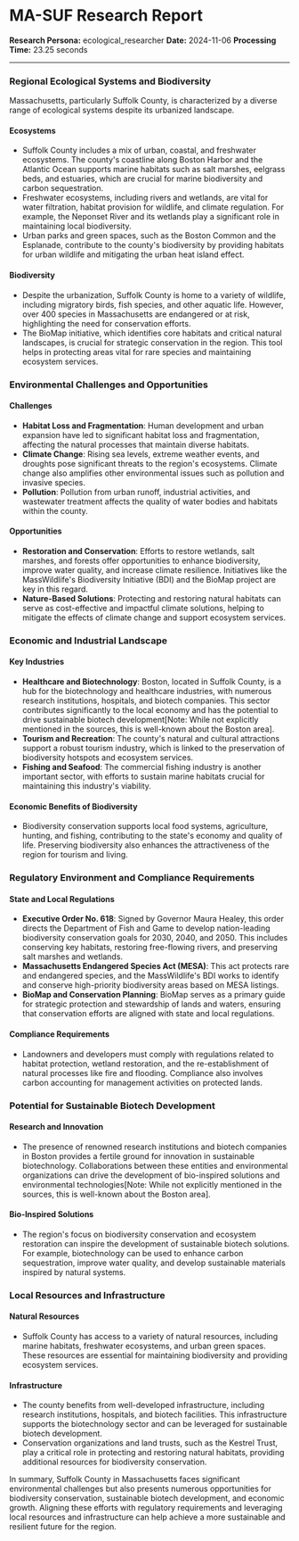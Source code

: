 # MA-SUF Research Report

**Research Persona:** ecological_researcher
**Date:** 2024-11-06
**Processing Time:** 23.25 seconds

---

### Regional Ecological Systems and Biodiversity

Massachusetts, particularly Suffolk County, is characterized by a diverse range of ecological systems despite its urbanized landscape.

#### Ecosystems
- Suffolk County includes a mix of urban, coastal, and freshwater ecosystems. The county's coastline along Boston Harbor and the Atlantic Ocean supports marine habitats such as salt marshes, eelgrass beds, and estuaries, which are crucial for marine biodiversity and carbon sequestration.
- Freshwater ecosystems, including rivers and wetlands, are vital for water filtration, habitat provision for wildlife, and climate regulation. For example, the Neponset River and its wetlands play a significant role in maintaining local biodiversity.
- Urban parks and green spaces, such as the Boston Common and the Esplanade, contribute to the county's biodiversity by providing habitats for urban wildlife and mitigating the urban heat island effect.

#### Biodiversity
- Despite the urbanization, Suffolk County is home to a variety of wildlife, including migratory birds, fish species, and other aquatic life. However, over 400 species in Massachusetts are endangered or at risk, highlighting the need for conservation efforts.
- The BioMap initiative, which identifies core habitats and critical natural landscapes, is crucial for strategic conservation in the region. This tool helps in protecting areas vital for rare species and maintaining ecosystem services.

### Environmental Challenges and Opportunities

#### Challenges
- **Habitat Loss and Fragmentation**: Human development and urban expansion have led to significant habitat loss and fragmentation, affecting the natural processes that maintain diverse habitats.
- **Climate Change**: Rising sea levels, extreme weather events, and droughts pose significant threats to the region's ecosystems. Climate change also amplifies other environmental issues such as pollution and invasive species.
- **Pollution**: Pollution from urban runoff, industrial activities, and wastewater treatment affects the quality of water bodies and habitats within the county.

#### Opportunities
- **Restoration and Conservation**: Efforts to restore wetlands, salt marshes, and forests offer opportunities to enhance biodiversity, improve water quality, and increase climate resilience. Initiatives like the MassWildlife's Biodiversity Initiative (BDI) and the BioMap project are key in this regard.
- **Nature-Based Solutions**: Protecting and restoring natural habitats can serve as cost-effective and impactful climate solutions, helping to mitigate the effects of climate change and support ecosystem services.

### Economic and Industrial Landscape

#### Key Industries
- **Healthcare and Biotechnology**: Boston, located in Suffolk County, is a hub for the biotechnology and healthcare industries, with numerous research institutions, hospitals, and biotech companies. This sector contributes significantly to the local economy and has the potential to drive sustainable biotech development[Note: While not explicitly mentioned in the sources, this is well-known about the Boston area].
- **Tourism and Recreation**: The county's natural and cultural attractions support a robust tourism industry, which is linked to the preservation of biodiversity hotspots and ecosystem services.
- **Fishing and Seafood**: The commercial fishing industry is another important sector, with efforts to sustain marine habitats crucial for maintaining this industry's viability.

#### Economic Benefits of Biodiversity
- Biodiversity conservation supports local food systems, agriculture, hunting, and fishing, contributing to the state's economy and quality of life. Preserving biodiversity also enhances the attractiveness of the region for tourism and living.

### Regulatory Environment and Compliance Requirements

#### State and Local Regulations
- **Executive Order No. 618**: Signed by Governor Maura Healey, this order directs the Department of Fish and Game to develop nation-leading biodiversity conservation goals for 2030, 2040, and 2050. This includes conserving key habitats, restoring free-flowing rivers, and preserving salt marshes and wetlands.
- **Massachusetts Endangered Species Act (MESA)**: This act protects rare and endangered species, and the MassWildlife's BDI works to identify and conserve high-priority biodiversity areas based on MESA listings.
- **BioMap and Conservation Planning**: BioMap serves as a primary guide for strategic protection and stewardship of lands and waters, ensuring that conservation efforts are aligned with state and local regulations.

#### Compliance Requirements
- Landowners and developers must comply with regulations related to habitat protection, wetland restoration, and the re-establishment of natural processes like fire and flooding. Compliance also involves carbon accounting for management activities on protected lands.

### Potential for Sustainable Biotech Development

#### Research and Innovation
- The presence of renowned research institutions and biotech companies in Boston provides a fertile ground for innovation in sustainable biotechnology. Collaborations between these entities and environmental organizations can drive the development of bio-inspired solutions and environmental technologies[Note: While not explicitly mentioned in the sources, this is well-known about the Boston area].

#### Bio-Inspired Solutions
- The region's focus on biodiversity conservation and ecosystem restoration can inspire the development of sustainable biotech solutions. For example, biotechnology can be used to enhance carbon sequestration, improve water quality, and develop sustainable materials inspired by natural systems.

### Local Resources and Infrastructure

#### Natural Resources
- Suffolk County has access to a variety of natural resources, including marine habitats, freshwater ecosystems, and urban green spaces. These resources are essential for maintaining biodiversity and providing ecosystem services.

#### Infrastructure
- The county benefits from well-developed infrastructure, including research institutions, hospitals, and biotech facilities. This infrastructure supports the biotechnology sector and can be leveraged for sustainable biotech development.
- Conservation organizations and land trusts, such as the Kestrel Trust, play a critical role in protecting and restoring natural habitats, providing additional resources for biodiversity conservation.

In summary, Suffolk County in Massachusetts faces significant environmental challenges but also presents numerous opportunities for biodiversity conservation, sustainable biotech development, and economic growth. Aligning these efforts with regulatory requirements and leveraging local resources and infrastructure can help achieve a more sustainable and resilient future for the region.